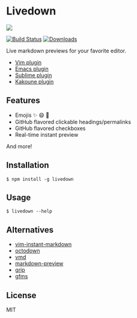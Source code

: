 # Livedown

![](https://twobucks.co/assets/livedown.gif)

[![Build Status](https://travis-ci.org/shime/livedown.svg)](https://travis-ci.org/shime/livedown)
[![Downloads](https://img.shields.io/npm/dt/livedown.svg)](https://npmjs.org/package/livedown)

Live markdown previews for your favorite editor.

* [Vim plugin](https://github.com/shime/vim-livedown)
* [Emacs plugin](https://github.com/shime/emacs-livedown)
* [Sublime plugin](https://github.com/shime/sublime-livedown)
* [Kakoune plugin](https://github.com/Delapouite/kakoune-livedown)

## Features

* Emojis :sparkles: :smile: :tada:
* GitHub flavored clickable headings/permalinks
* GitHub flavored checkboxes
* Real-time instant preview

And more!

## Installation

    $ npm install -g livedown

## Usage

    $ livedown --help

## Alternatives

* [vim-instant-markdown](https://github.com/suan/vim-instant-markdown)
* [octodown](https://github.com/ianks/octodown)
* [vmd](https://github.com/yoshuawuyts/vmd)
* [markdown-preview](https://github.com/yuanchuan/markdown-preview)
* [grip](https://github.com/joeyespo/grip)
* [gfms](https://github.com/youurayy/gfms)

## License

MIT
